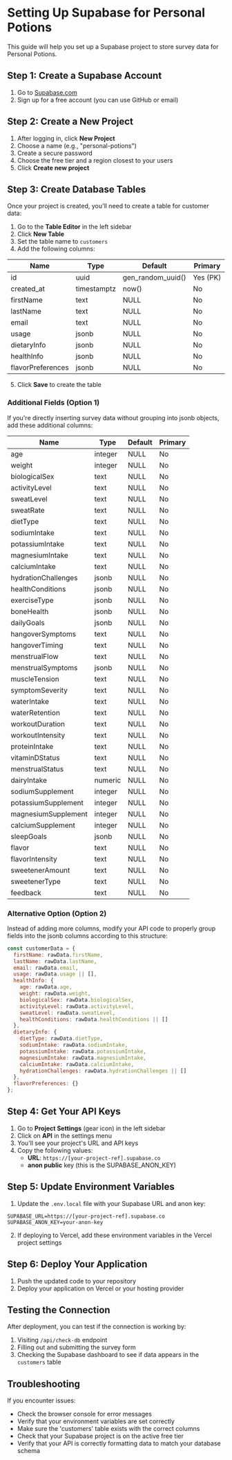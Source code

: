 # Setting Up Supabase for Personal Potions

This guide will help you set up a Supabase project to store survey data for Personal Potions.

## Step 1: Create a Supabase Account

1. Go to [Supabase.com](https://supabase.com/)
2. Sign up for a free account (you can use GitHub or email)

## Step 2: Create a New Project

1. After logging in, click **New Project**
2. Choose a name (e.g., "personal-potions")
3. Create a secure password
4. Choose the free tier and a region closest to your users
5. Click **Create new project**

## Step 3: Create Database Tables

Once your project is created, you'll need to create a table for customer data:

1. Go to the **Table Editor** in the left sidebar
2. Click **New Table**
3. Set the table name to `customers`
4. Add the following columns:

| Name | Type | Default | Primary | 
|------|------|---------|---------|
| id | uuid | gen_random_uuid() | Yes (PK) |
| created_at | timestamptz | now() | No |
| firstName | text | NULL | No |
| lastName | text | NULL | No |
| email | text | NULL | No |
| usage | jsonb | NULL | No |
| dietaryInfo | jsonb | NULL | No |
| healthInfo | jsonb | NULL | No |
| flavorPreferences | jsonb | NULL | No |

5. Click **Save** to create the table

### Additional Fields (Option 1)

If you're directly inserting survey data without grouping into jsonb objects, add these additional columns:

| Name | Type | Default | Primary | 
|------|------|---------|---------|
| age | integer | NULL | No |
| weight | integer | NULL | No |
| biologicalSex | text | NULL | No |
| activityLevel | text | NULL | No |
| sweatLevel | text | NULL | No |
| sweatRate | text | NULL | No |
| dietType | text | NULL | No |
| sodiumIntake | text | NULL | No |
| potassiumIntake | text | NULL | No |
| magnesiumIntake | text | NULL | No |
| calciumIntake | text | NULL | No |
| hydrationChallenges | jsonb | NULL | No |
| healthConditions | jsonb | NULL | No |
| exerciseType | jsonb | NULL | No |
| boneHealth | jsonb | NULL | No |
| dailyGoals | jsonb | NULL | No |
| hangoverSymptoms | text | NULL | No |
| hangoverTiming | text | NULL | No |
| menstrualFlow | text | NULL | No |
| menstrualSymptoms | jsonb | NULL | No |
| muscleTension | text | NULL | No |
| symptomSeverity | text | NULL | No |
| waterIntake | text | NULL | No |
| waterRetention | text | NULL | No |
| workoutDuration | text | NULL | No |
| workoutIntensity | text | NULL | No |
| proteinIntake | text | NULL | No |
| vitaminDStatus | text | NULL | No |
| menstrualStatus | text | NULL | No |
| dairyIntake | numeric | NULL | No |
| sodiumSupplement | integer | NULL | No |
| potassiumSupplement | integer | NULL | No |
| magnesiumSupplement | integer | NULL | No |
| calciumSupplement | integer | NULL | No |
| sleepGoals | jsonb | NULL | No |
| flavor | text | NULL | No |
| flavorIntensity | text | NULL | No |
| sweetenerAmount | text | NULL | No |
| sweetenerType | text | NULL | No |
| feedback | text | NULL | No |

### Alternative Option (Option 2)

Instead of adding more columns, modify your API code to properly group fields into the jsonb columns according to this structure:

```javascript
const customerData = {
  firstName: rawData.firstName,
  lastName: rawData.lastName,
  email: rawData.email,
  usage: rawData.usage || [],
  healthInfo: {
    age: rawData.age,
    weight: rawData.weight,
    biologicalSex: rawData.biologicalSex,
    activityLevel: rawData.activityLevel,
    sweatLevel: rawData.sweatLevel,
    healthConditions: rawData.healthConditions || []
  },
  dietaryInfo: {
    dietType: rawData.dietType,
    sodiumIntake: rawData.sodiumIntake,
    potassiumIntake: rawData.potassiumIntake,
    magnesiumIntake: rawData.magnesiumIntake,
    calciumIntake: rawData.calciumIntake,
    hydrationChallenges: rawData.hydrationChallenges || []
  },
  flavorPreferences: {}
};
```

## Step 4: Get Your API Keys

1. Go to **Project Settings** (gear icon) in the left sidebar  
2. Click on **API** in the settings menu
3. You'll see your project's URL and API keys
4. Copy the following values:
   - **URL**: `https://[your-project-ref].supabase.co`
   - **anon public** key (this is the SUPABASE_ANON_KEY)

## Step 5: Update Environment Variables

1. Update the `.env.local` file with your Supabase URL and anon key:

```
SUPABASE_URL=https://[your-project-ref].supabase.co
SUPABASE_ANON_KEY=your-anon-key
```

2. If deploying to Vercel, add these environment variables in the Vercel project settings

## Step 6: Deploy Your Application

1. Push the updated code to your repository
2. Deploy your application on Vercel or your hosting provider

## Testing the Connection

After deployment, you can test if the connection is working by:

1. Visiting `/api/check-db` endpoint
2. Filling out and submitting the survey form
3. Checking the Supabase dashboard to see if data appears in the `customers` table

## Troubleshooting

If you encounter issues:

- Check the browser console for error messages
- Verify that your environment variables are set correctly
- Make sure the 'customers' table exists with the correct columns
- Check that your Supabase project is on the active free tier 
- Verify that your API is correctly formatting data to match your database schema 